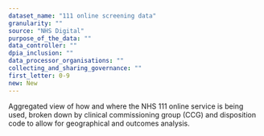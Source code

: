 ```yaml
---
dataset_name: "111 online screening data"
granularity: ""
source: "NHS Digital"
purpose_of_the_data: ""
data_controller: ""
dpia_inclusion: ""
data_processor_organisations: ""
collecting_and_sharing_governance: ""
first_letter: 0-9
new: New
---
```

Aggregated view of how and where the NHS 111 online service is being used, broken down by clinical commissioning group (CCG) and disposition code to allow for geographical and outcomes analysis.